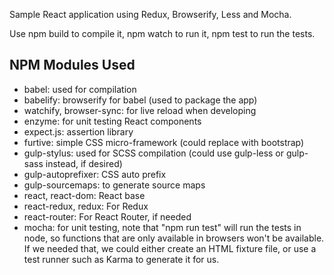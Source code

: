 Sample React application using Redux, Browserify, Less and Mocha.

Use npm build to compile it, npm watch to run it, npm test to run the tests.

NPM Modules Used
----------------

 * babel: used for compilation
 * babelify: browserify for babel (used to package the app)
 * watchify, browser-sync: for live reload when developing
 * enzyme: for unit testing React components
 * expect.js: assertion library
 * furtive: simple CSS micro-framework (could replace with bootstrap)
 * gulp-stylus: used for SCSS compilation (could use gulp-less or gulp-sass instead, if desired)
 * gulp-autoprefixer: CSS auto prefix
 * gulp-sourcemaps: to generate source maps
 * react, react-dom: React base
 * react-redux, redux: For Redux
 * react-router: For React Router, if needed
 * mocha: for unit testing, note that "npm run test" will run the tests in node, 
    so functions that are only available in browsers won't be available.
    If we needed that, we could either create an HTML fixture file, or use a test
    runner such as Karma to generate it for us.



